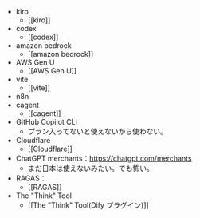 - kiro
	- [[kiro]]
- codex
	- [[codex]]
- amazon bedrock
	- [[amazon bedrock]]
- AWS Gen U
	- [[AWS Gen U]]
- vite
	- [[vite]]
- n8n
- cagent
	- [[cagent]]
- GitHub Copilot CLI
	- プラン入ってないと使えないから使わない。
- Cloudflare
	- [[Cloudflare]]
- ChatGPT merchants：https://chatgpt.com/merchants
	- まだ日本は使えないみたい。でも怖い。
- RAGAS：
	- [[RAGAS]]
- The "Think" Tool
	- [[The "Think" Tool(Dify プラグイン)]]
